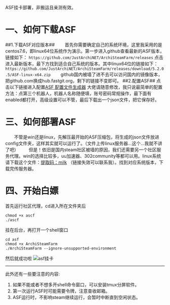 ASF挂卡部署，非搬运且亲测有效。


<!--more-->
# 一、如何下载ASF #
##1.下载ASF对应版本##
　　首先你需要确定自己的系统环境，这里我采用的是centos7.6，即linux64位系统作为演示。第一步进入github查看最新的ASF版本，链接如下：
`https://github.com/JustArchiNET/ArchiSteamFarm/releases`
点击进入最新版本，最下方找到适合自己系统的版本。其中linux64位的链接如下：
`https://github.com/JustArchiNET/ArchiSteamFarm/releases/download/5.2.0.5/ASF-linux-x64.zip`
　　github国内被墙了进不去可以访问国内的镜像版本，把github.com换成hub.fastgit.org，剩下的链接不变即可。
##2.配置ASF##
点击以下链接进入配置[ASF 配置文件生成器][1]
大佬请随意修改，我只说最简单的配置方法：点第三个机器人，机器人名称随便填，账号密码常规操作，最下面有enabled都打开，高级设置可以不管，最后下载出一个json文件，把它保存好。
# 三、如何部署ASF #
　　不管是win还是linux，先解压最开始的ASF压缩包，将生成的json文件放进config文件夹，这样其实就可以运行了。（文件上传linux服务器...这个...我就不讲了吧）
　　但是！依旧是国内steam社区被墙的原因，我们还需要另一个社区服务代理。win的选择比较多，uu加速器、302community等都可以用。linux系统请下载这个文件：[提取码：milk][2] （链接失效可以联系我）。找到对应系统版本，下载完传服务器。
# 四、开始白嫖 #
首先运行社区代理，cd进入所在文件夹后
```shell
chmod +x ascf
./ascf
```
挂在后台，再打开一个shell窗口
```shell
cd asf
chmod +x ArchiSteamFarm
./ArchiSteamFarm --ignore-unsupported-environment
```
然后就成功啦
![asf挂卡][3]


----------
此外还有一些要注意的内容:

 1. 如果不能或者不想多开shell命令窗口，可以安装tmux分屏软件。
 2. 第一次运行ASF时可能需要令牌，注意查收邮箱。
 3. ASF运行时，不影响steam继续运行，会暂时中断直到空闲状态。

  [1]: https://justarchinet.github.io/ASF-WebConfigGenerator/#/bot
  [2]: https://pan.baidu.com/s/1qdhMUAigM5Nax8djoOU0WA
  [3]: http://tva1.sinaimg.cn/large/007aNvkTgy1gynfuvlpd2j30u00lkkba.jpg
